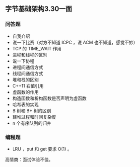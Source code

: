## 字节基础架构3.30一面

### 问答题

- 自我介绍
- 说一下比赛（对方不知道 ICPC ，说 ACM 也不知道，感觉不妙）
- TCP 的 TIME_WAIT 作用
- 进程和线程的区别
- 说一下协程
- 进程间通信方式
- 线程间通信方式
- 堆和栈的区别
- C++11 右值引用
- 虚函数的作用
- 构造函数和析构函数是否声明为虚函数
- 哈希表的实现
- B 树和 B+ 树的区别
- 建堆过程和时间复杂度
- n 个有序队列的归并

### 编程题

- LRU ，put 和 get 要求 O(1) 。



高情商：面试体验不佳。